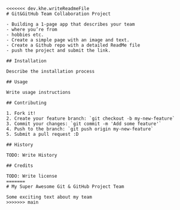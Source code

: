 	<<<<<<< dev.khe.writeReadmeFile
	# Git&GitHub Team Collaboration Project

	- Building a 1-page app that describes your team
	- where you’re from
	- hobbies etc.
	- Create a simple page with an image and text.
	- Create a Github repo with a detailed ReadMe file
	- push the project and submit the link.

	## Installation

	Describe the installation process

	## Usage

	Write usage instructions

	## Contributing

	1. Fork it!
	2. Create your feature branch: `git checkout -b my-new-feature`
	3. Commit your changes: `git commit -m 'Add some feature'`
	4. Push to the branch: `git push origin my-new-feature`
	5. Submit a pull request :D

	## History

	TODO: Write History

	## Credits

	TODO: Write license
	=======
	# My Super Awesome Git & GitHub Project Team

	Some exciting text about my team
	>>>>>>> main
